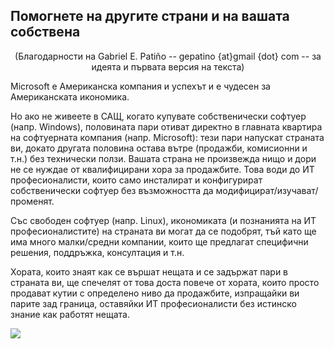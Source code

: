 <?php require("../../entete.php"); ?> <?php require("../../base.php"); ?>

<div id="corps">

<h2>Помогнете на другите страни и на вашата собствена</h2>

<center>(Благодарности на Gabriel E. Patiño -- gepatino {at}gmail {dot} com -- за идеята и първата версия на текста) </center>

<p>Microsoft е Американска компания и успехът и е чудесен за Американската икономика.</p>

<p>Но ако не живеете в САЩ, когато купувате собственически софтуер (напр. Windows), половината пари отиват директно в главната квартира на софтуерната компания (напр. Microsoft): тези пари напускат страната ви, докато другата половина остава вътре (продажби, комисионни и т.н.) без технически ползи. Вашата страна не произвежда нищо и дори не се нуждае от квалифицирани хора за продажбите. Това води до ИТ професионалисти, които само инсталират и конфигурират собственически софтуер без възможността да модифицират/изучават/променят.</p>

<p>Със свободен софтуер (напр. Linux), икономиката (и познанията на ИТ професионалистите) на страната ви могат да се подобрят, тъй като ще има много малки/средни компании, които ще предлагат специфични решения, поддръжка, консултация и т.н.</p>

<p>Хората, които знаят как се вършат нещата и се задържат пари в страната ви, ще спечелят от това доста повече от хората, които просто продават кутии с определено ниво да продажбите, изпращайки ви парите зад граница, оставяйки ИТ професионалисти без истинско знание как работят нещата.</p>

<img src="Images/earth.png" />

</div>
</body>
</html>
